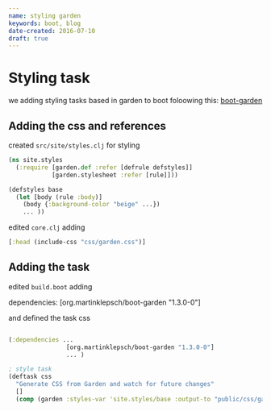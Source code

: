 ```yaml
---
name: styling garden
keywords: boot, blog
date-created: 2016-07-10
draft: true
---
```


# Styling task

we adding styling tasks based in garden to boot
foloowing this: [boot-garden](https://github.com/martinklepsch/boot-garden)

## Adding the css and references

created `src/site/styles.clj` for styling
```clojure
(ns site.styles
  (:require [garden.def :refer [defrule defstyles]]
            [garden.stylesheet :refer [rule]]))

(defstyles base
  (let [body (rule :body)]
    (body {:background-color "beige" ...})
    ... ))
```


edited  `core.clj` adding
```clojure
[:head (include-css "css/garden.css")]
```


## Adding the task
edited `build.boot` adding

dependencies:
    [org.martinklepsch/boot-garden "1.3.0-0"]

and defined the task css
```clojure

(:dependencies ...  
                [org.martinklepsch/boot-garden "1.3.0-0"]
                ... )

; style task
(deftask css
  "Generate CSS from Garden and watch for future changes"
  []
  (comp (garden :styles-var 'site.styles/base :output-to "public/css/garden.css" :pretty-print true)))

```
